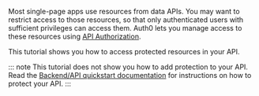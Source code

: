 Most single-page apps use resources from data APIs. You may want to restrict access to those resources, so that only authenticated users with sufficient privileges can access them. Auth0 lets you manage access to these resources using [API Authorization](/api-auth).

This tutorial shows you how to access protected resources in your API. 

::: note
This tutorial does not show you how to add protection to your API. Read the [Backend/API quickstart documentation](quickstart/backend) for instructions on how to protect your API. 
:::